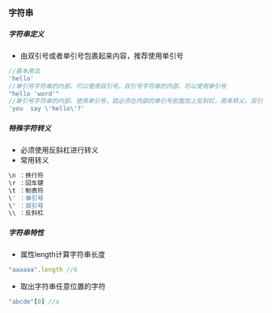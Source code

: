 ### 字符串

##### 字符串定义

* 由双引号或者单引号包裹起来内容，推荐使用单引号

```javascript
//基本用法
'hello'
//单引号字符串的内部，可以使用双引号。双引号字符串的内部，可以使用单引号
"hello 'word'"
//单引号字符串的内部，使用单引号，就必须在内部的单引号前面加上反斜杠，用来转义。双引号字符串内部使用双引号，也是如此
'you  say \'hello\'?'
```

##### 特殊字符转义

* 必须使用反斜杠进行转义
* 常用转义

```javascript
\n ：换行符
\r ：回车键
\t ：制表符
\' ：单引号
\" ：双引号
\\ ：反斜杠
```

##### 字符串特性

* 属性length计算字符串长度

```javascript
"aaaaaa".length //6
```

* 取出字符串任意位置的字符

```javascript
"abcde"[0] //a
```




